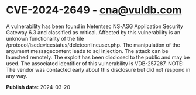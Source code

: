 # CVE-2024-2649 - cna@vuldb.com

A vulnerability has been found in Netentsec NS-ASG Application Security Gateway 6.3 and classified as critical. Affected by this vulnerability is an unknown functionality of the file /protocol/iscdevicestatus/deleteonlineuser.php. The manipulation of the argument messagecontent leads to sql injection. The attack can be launched remotely. The exploit has been disclosed to the public and may be used. The associated identifier of this vulnerability is VDB-257287. NOTE: The vendor was contacted early about this disclosure but did not respond in any way.

**Publish date:** 2024-03-20

